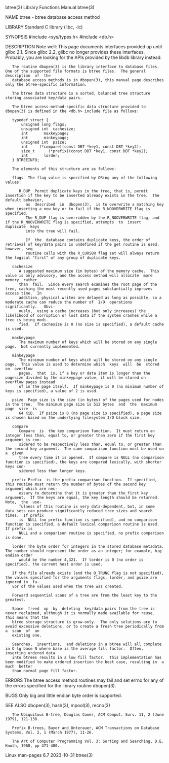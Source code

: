 btree(3)							   Library Functions Manual							      btree(3)

NAME
       btree - btree database access method

LIBRARY
       Standard C library (libc, -lc)

SYNOPSIS
       #include <sys/types.h>
       #include <db.h>

DESCRIPTION
       Note  well: This page documents interfaces provided up until glibc 2.1.	Since glibc 2.2, glibc no longer provides these interfaces.  Probably, you are
       looking for the APIs provided by the libdb library instead.

       The routine dbopen(3) is the library interface to database files.  One of the supported file formats is btree files.  The general  description  of  the
       database access methods is in dbopen(3), this manual page describes only the btree-specific information.

       The btree data structure is a sorted, balanced tree structure storing associated key/data pairs.

       The btree access-method-specific data structure provided to dbopen(3) is defined in the <db.h> include file as follows:

	   typedef struct {
	       unsigned long flags;
	       unsigned int  cachesize;
	       int	     maxkeypage;
	       int	     minkeypage;
	       unsigned int  psize;
	       int	   (*compare)(const DBT *key1, const DBT *key2);
	       size_t	   (*prefix)(const DBT *key1, const DBT *key2);
	       int	     lorder;
	   } BTREEINFO;

       The elements of this structure are as follows:

       flags  The flag value is specified by ORing any of the following values:

	      R_DUP  Permit duplicate keys in the tree, that is, permit insertion if the key to be inserted already exists in the tree.	 The default behavior,
		     as	 described  in	dbopen(3),  is to overwrite a matching key when inserting a new key or to fail if the R_NOOVERWRITE flag is specified.
		     The R_DUP flag is overridden by the R_NOOVERWRITE flag, and if the R_NOOVERWRITE flag is specified, attempts  to  insert  duplicate  keys
		     into the tree will fail.

		     If	 the  database contains duplicate keys, the order of retrieval of key/data pairs is undefined if the get routine is used, however, seq
		     routine calls with the R_CURSOR flag set will always return the logical "first" of any group of duplicate keys.

       cachesize
	      A suggested maximum size (in bytes) of the memory cache.	This value is only advisory, and the access method will allocate  more	memory	rather
	      than  fail.  Since every search examines the root page of the tree, caching the most recently used pages substantially improves access time.  In
	      addition, physical writes are delayed as long as possible, so a moderate cache can reduce the number of  I/O  operations	significantly.	 Obvi‐
	      ously,  using a cache increases (but only increases) the likelihood of corruption or lost data if the system crashes while a tree is being modi‐
	      fied.  If cachesize is 0 (no size is specified), a default cache is used.

       maxkeypage
	      The maximum number of keys which will be stored on any single page.  Not currently implemented.

       minkeypage
	      The minimum number of keys which will be stored on any single page.  This value is used to determine which  keys	will  be  stored  on  overflow
	      pages,  that  is, if a key or data item is longer than the pagesize divided by the minkeypage value, it will be stored on overflow pages instead
	      of in the page itself.  If minkeypage is 0 (no minimum number of keys is specified), a value of 2 is used.

       psize  Page size is the size (in bytes) of the pages used for nodes in the tree.	 The minimum page size is 512 bytes  and  the  maximum	page  size  is
	      64 KiB.  If psize is 0 (no page size is specified), a page size is chosen based on the underlying filesystem I/O block size.

       compare
	      Compare  is  the key comparison function.	 It must return an integer less than, equal to, or greater than zero if the first key argument is con‐
	      sidered to be respectively less than, equal to, or greater than the second key argument.	The same comparison function must be used on  a	 given
	      tree every time it is opened.  If compare is NULL (no comparison function is specified), the keys are compared lexically, with shorter keys con‐
	      sidered less than longer keys.

       prefix Prefix  is the prefix comparison function.  If specified, this routine must return the number of bytes of the second key argument which are nec‐
	      essary to determine that it is greater than the first key argument.  If the keys are equal, the key length should be returned.  Note,  the  use‐
	      fulness of this routine is very data-dependent, but, in some data sets can produce significantly reduced tree sizes and search times.  If prefix
	      is  NULL (no prefix function is specified), and no comparison function is specified, a default lexical comparison routine is used.  If prefix is
	      NULL and a comparison routine is specified, no prefix comparison is done.

       lorder The byte order for integers in the stored database metadata.  The number should represent the order as an integer; for example, big endian order
	      would be the number 4,321.  If lorder is 0 (no order is specified), the current host order is used.

       If the file already exists (and the O_TRUNC flag is not specified), the values specified for the arguments flags, lorder, and psize are ignored in  fa‐
       vor of the values used when the tree was created.

       Forward sequential scans of a tree are from the least key to the greatest.

       Space  freed  up	 by  deleting  key/data pairs from the tree is never reclaimed, although it is normally made available for reuse.  This means that the
       btree storage structure is grow-only.  The only solutions are to avoid excessive deletions, or to create a fresh tree periodically from a  scan	of  an
       existing one.

       Searches,  insertions,  and deletions in a btree will all complete in O lg base N where base is the average fill factor.	 Often, inserting ordered data
       into btrees results in a low fill factor.  This implementation has been modified to make ordered insertion the best case, resulting in  a  much	better
       than normal page fill factor.

ERRORS
       The btree access method routines may fail and set errno for any of the errors specified for the library routine dbopen(3).

BUGS
       Only big and little endian byte order is supported.

SEE ALSO
       dbopen(3), hash(3), mpool(3), recno(3)

       The Ubiquitous B-tree, Douglas Comer, ACM Comput. Surv. 11, 2 (June 1979), 121-138.

       Prefix B-trees, Bayer and Unterauer, ACM Transactions on Database Systems, Vol. 2, 1 (March 1977), 11-26.

       The Art of Computer Programming Vol. 3: Sorting and Searching, D.E. Knuth, 1968, pp 471-480.

Linux man-pages 6.7							  2023-10-31								      btree(3)
